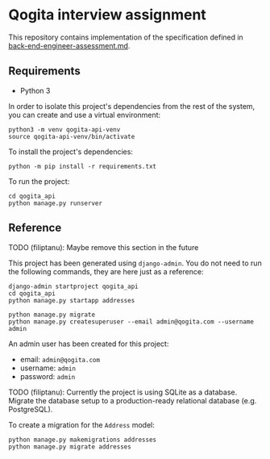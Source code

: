 # Qogita interview assignment

This repository contains implementation of the specification defined in [back-end-engineer-assessment.md](back-end-engineer-assessment.md).

## Requirements

- Python 3

In order to isolate this project's dependencies from the rest of the system, you can create and use a virtual environment:

```
python3 -m venv qogita-api-venv
source qogita-api-venv/bin/activate
```

To install the project's dependencies:

```
python -m pip install -r requirements.txt
```

To run the project:

```
cd qogita_api
python manage.py runserver
```

## Reference

TODO (filiptanu): Maybe remove this section in the future

This project has been generated using `django-admin`. You do not need to run the following commands, they are here just as a reference:

```
django-admin startproject qogita_api
cd qogita_api
python manage.py startapp addresses

python manage.py migrate
python manage.py createsuperuser --email admin@qogita.com --username admin
```

An admin user has been created for this project:

- email: `admin@qogita.com`
- username: `admin`
- password: `admin`

TODO (filiptanu): Currently the project is using SQLite as a database. Migrate the database setup to a production-ready relational database (e.g. PostgreSQL).

To create a migration for the `Address` model:

```
python manage.py makemigrations addresses
python manage.py migrate addresses
```
